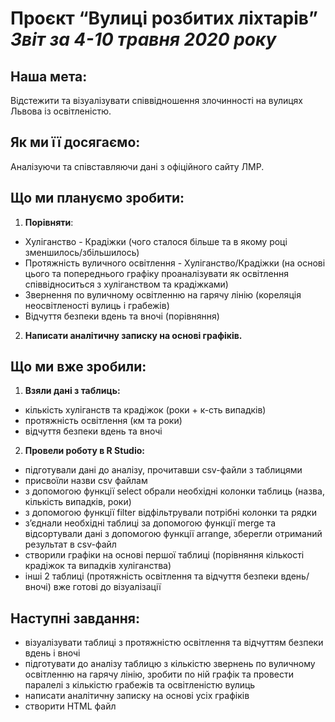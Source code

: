 # **Проєкт “Вулиці розбитих ліхтарів”** *Звіт за 4-10 травня 2020 року*

## Наша мета: 
Відстежити та візуалізувати співвідношення злочинності на вулицях Львова із освітленістю.

## Як ми її досягаємо: 
Аналізуючи та співставляючи дані з офіційного сайту ЛМР.

## Що ми плануємо зробити:  

1.	**Порівняти**:
* Хуліганство - Крадіжки (чого сталося більше та в якому році зменшилось/збільшилось)
* Протяжність вуличного освітлення - Хуліганство/Крадіжки (на основі цього та попереднього графіку проаналізувати як освітлення співвідноситься з хуліганством та крадіжками)
* Звернення по вуличному освітленню на гарячу лінію (кореляція неосвітленості вулиць і грабежів)
* Відчуття безпеки вдень та вночі (порівняння)
2.	**Написати аналітичну записку на основі графіків.**

## Що ми вже зробили: 

1.	**Взяли дані з таблиць:**
* кількість хуліганств та крадіжок (роки + к-сть випадків)
* протяжність освітлення (км та роки)
* відчуття безпеки вдень та вночі

2.	**Провели роботу в R Studio:**
* підготували дані до аналізу, прочитавши csv-файли з таблицями
* присвоїли назви csv файлам
* з допомогою функції select обрали необхідні колонки таблиць (назва, кількість випадків, роки)
* з допомогою функції filter відфільтрували потрібні колонки та рядки
* з’єднали необхідні таблиці за допомогою функції merge та відсортували дані з допомогою функції arrange, зберегли отриманий результат в csv-файл
* створили графіки на основі першої таблиці (порівняння кількості крадіжок та випадків хуліганства)
* інші 2 таблиці (протяжність освітлення та відчуття безпеки вдень/вночі) вже готові до візуалізації

## Наступні завдання: 
* візуалізувати таблиці з протяжністю освітлення та відчуттям безпеки вдень і вночі
* підготувати до аналізу таблицю з кількістю звернень по вуличному освітленню на гарячу лінію, зробити по ній графік та провести паралелі з кількістю грабежів та освітленістю вулиць
* написати аналітичну записку на основі усіх графіків
* створити HTML файл

